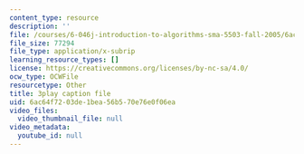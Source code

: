 ```yaml
---
content_type: resource
description: ''
file: /courses/6-046j-introduction-to-algorithms-sma-5503-fall-2005/6ac64f7203de1bea56b570e76e0f06ea_FPEMBWg_WlY.srt
file_size: 77294
file_type: application/x-subrip
learning_resource_types: []
license: https://creativecommons.org/licenses/by-nc-sa/4.0/
ocw_type: OCWFile
resourcetype: Other
title: 3play caption file
uid: 6ac64f72-03de-1bea-56b5-70e76e0f06ea
video_files:
  video_thumbnail_file: null
video_metadata:
  youtube_id: null
---
```


